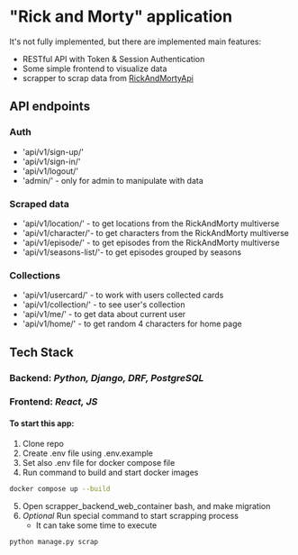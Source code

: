 # "Rick and Morty" application
It's not fully implemented, but there are implemented main features:
- RESTful API with Token & Session Authentication
- Some simple frontend to visualize data
- scrapper to scrap data from [RickAndMortyApi](https://rickandmortyapi.com/)

## API endpoints
### Auth
- 'api/v1/sign-up/'
- 'api/v1/sign-in/'
- 'api/v1/logout/'
- 'admin/' - only for admin to manipulate with data
### Scraped data
- 'api/v1/location/' - to get locations from the RickAndMorty multiverse
- 'api/v1/character/'- to get characters from the RickAndMorty multiverse
- 'api/v1/episode/' - to get episodes from the RickAndMorty multiverse
- 'api/v1/seasons-list/'- to get episodes grouped by seasons
### Collections
- 'api/v1/usercard/' - to work with users collected cards
- 'api/v1/collection/<user>' - to see user's collection
- 'api/v1/me/' - to get data about current user
- 'api/v1/home/' - to get random 4 characters for home page

## Tech Stack
### Backend: *Python, Django, DRF, PostgreSQL*
### Frontend: *React, JS*
#### To start this app:
1. Clone repo
2. Create .env file using .env.example
3. Set also .env file for docker compose file
4. Run command to build and start docker images 

``` bash
docker compose up --build
```
5. Open scrapper_backend_web_container bash, and make migration
6. *Optional* Run special command to start scrapping process
    - It can take some time to execute

``` bash
python manage.py scrap
```
